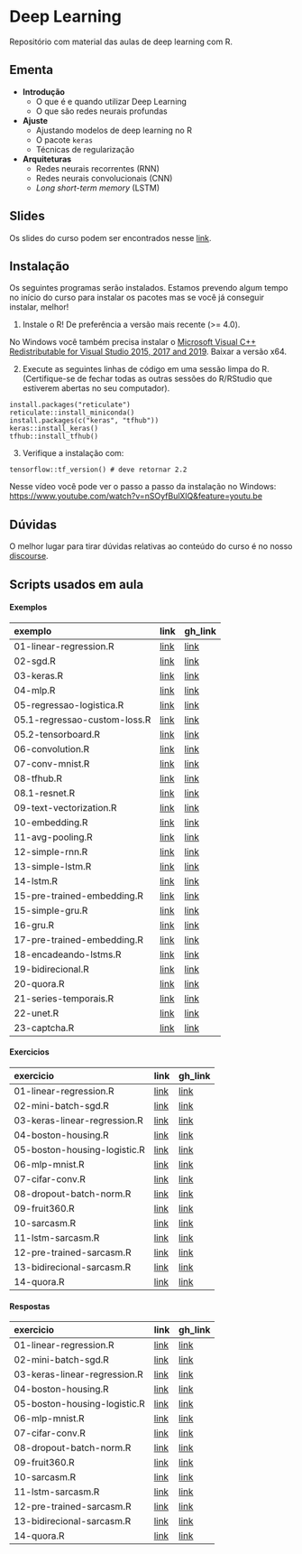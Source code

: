 
# Deep Learning

<!-- README.md is generated from README.Rmd. Please edit that file -->

Repositório com material das aulas de deep learning com R.

## Ementa

  - **Introdução**
      - O que é e quando utilizar Deep Learning
      - O que são redes neurais profundas
  - **Ajuste**
      - Ajustando modelos de deep learning no R
      - O pacote `keras`
      - Técnicas de regularização
  - **Arquiteturas**
      - Redes neurais recorrentes (RNN)
      - Redes neurais convolucionais (CNN)
      - *Long short-term memory* (LSTM)

## Slides

Os slides do curso podem ser encontrados nesse
[link](https://curso-r.github.io/202011-deep-learning/slides).

## Instalação

Os seguintes programas serão instalados. Estamos prevendo algum tempo no
início do curso para instalar os pacotes mas se você já conseguir
instalar, melhor\!

1)  Instale o R\! De preferência a versão mais recente (\>= 4.0).

No Windows você também precisa instalar o [Microsoft Visual C++
Redistributable for Visual Studio 2015, 2017
and 2019](https://support.microsoft.com/help/2977003/the-latest-supported-visual-c-downloads).
Baixar a versão x64.

2)  Execute as seguintes linhas de código em uma sessão limpa do R.
    (Certifique-se de fechar todas as outras sessões do R/RStudio que
    estiverem abertas no seu computador).

<!-- end list -->

    install.packages("reticulate")
    reticulate::install_miniconda()
    install.packages(c("keras", "tfhub"))
    keras::install_keras()
    tfhub::install_tfhub()

3)  Verifique a instalação com:

<!-- end list -->

    tensorflow::tf_version() # deve retornar 2.2

Nesse vídeo você pode ver o passo a passo da instalação no Windows:
<https://www.youtube.com/watch?v=nSOyfBulXlQ&feature=youtu.be>

## Dúvidas

O melhor lugar para tirar dúvidas relativas ao conteúdo do curso é no
nosso [discourse](https://discourse.curso-r.com/).

## Scripts usados em aula

#### Exemplos

| exemplo                      | link                                                                                         | gh\_link                                                                                                |
| :--------------------------- | :------------------------------------------------------------------------------------------- | :------------------------------------------------------------------------------------------------------ |
| 01-linear-regression.R       | [link](https://curso-r.github.io/202011-deep-learning/exemplos/01-linear-regression.R)       | [link](https://github.com/curso-r/202011-deep-learning/blob/main/exemplos/01-linear-regression.R)       |
| 02-sgd.R                     | [link](https://curso-r.github.io/202011-deep-learning/exemplos/02-sgd.R)                     | [link](https://github.com/curso-r/202011-deep-learning/blob/main/exemplos/02-sgd.R)                     |
| 03-keras.R                   | [link](https://curso-r.github.io/202011-deep-learning/exemplos/03-keras.R)                   | [link](https://github.com/curso-r/202011-deep-learning/blob/main/exemplos/03-keras.R)                   |
| 04-mlp.R                     | [link](https://curso-r.github.io/202011-deep-learning/exemplos/04-mlp.R)                     | [link](https://github.com/curso-r/202011-deep-learning/blob/main/exemplos/04-mlp.R)                     |
| 05-regressao-logistica.R     | [link](https://curso-r.github.io/202011-deep-learning/exemplos/05-regressao-logistica.R)     | [link](https://github.com/curso-r/202011-deep-learning/blob/main/exemplos/05-regressao-logistica.R)     |
| 05.1-regressao-custom-loss.R | [link](https://curso-r.github.io/202011-deep-learning/exemplos/05.1-regressao-custom-loss.R) | [link](https://github.com/curso-r/202011-deep-learning/blob/main/exemplos/05.1-regressao-custom-loss.R) |
| 05.2-tensorboard.R           | [link](https://curso-r.github.io/202011-deep-learning/exemplos/05.2-tensorboard.R)           | [link](https://github.com/curso-r/202011-deep-learning/blob/main/exemplos/05.2-tensorboard.R)           |
| 06-convolution.R             | [link](https://curso-r.github.io/202011-deep-learning/exemplos/06-convolution.R)             | [link](https://github.com/curso-r/202011-deep-learning/blob/main/exemplos/06-convolution.R)             |
| 07-conv-mnist.R              | [link](https://curso-r.github.io/202011-deep-learning/exemplos/07-conv-mnist.R)              | [link](https://github.com/curso-r/202011-deep-learning/blob/main/exemplos/07-conv-mnist.R)              |
| 08-tfhub.R                   | [link](https://curso-r.github.io/202011-deep-learning/exemplos/08-tfhub.R)                   | [link](https://github.com/curso-r/202011-deep-learning/blob/main/exemplos/08-tfhub.R)                   |
| 08.1-resnet.R                | [link](https://curso-r.github.io/202011-deep-learning/exemplos/08.1-resnet.R)                | [link](https://github.com/curso-r/202011-deep-learning/blob/main/exemplos/08.1-resnet.R)                |
| 09-text-vectorization.R      | [link](https://curso-r.github.io/202011-deep-learning/exemplos/09-text-vectorization.R)      | [link](https://github.com/curso-r/202011-deep-learning/blob/main/exemplos/09-text-vectorization.R)      |
| 10-embedding.R               | [link](https://curso-r.github.io/202011-deep-learning/exemplos/10-embedding.R)               | [link](https://github.com/curso-r/202011-deep-learning/blob/main/exemplos/10-embedding.R)               |
| 11-avg-pooling.R             | [link](https://curso-r.github.io/202011-deep-learning/exemplos/11-avg-pooling.R)             | [link](https://github.com/curso-r/202011-deep-learning/blob/main/exemplos/11-avg-pooling.R)             |
| 12-simple-rnn.R              | [link](https://curso-r.github.io/202011-deep-learning/exemplos/12-simple-rnn.R)              | [link](https://github.com/curso-r/202011-deep-learning/blob/main/exemplos/12-simple-rnn.R)              |
| 13-simple-lstm.R             | [link](https://curso-r.github.io/202011-deep-learning/exemplos/13-simple-lstm.R)             | [link](https://github.com/curso-r/202011-deep-learning/blob/main/exemplos/13-simple-lstm.R)             |
| 14-lstm.R                    | [link](https://curso-r.github.io/202011-deep-learning/exemplos/14-lstm.R)                    | [link](https://github.com/curso-r/202011-deep-learning/blob/main/exemplos/14-lstm.R)                    |
| 15-pre-trained-embedding.R   | [link](https://curso-r.github.io/202011-deep-learning/exemplos/15-pre-trained-embedding.R)   | [link](https://github.com/curso-r/202011-deep-learning/blob/main/exemplos/15-pre-trained-embedding.R)   |
| 15-simple-gru.R              | [link](https://curso-r.github.io/202011-deep-learning/exemplos/15-simple-gru.R)              | [link](https://github.com/curso-r/202011-deep-learning/blob/main/exemplos/15-simple-gru.R)              |
| 16-gru.R                     | [link](https://curso-r.github.io/202011-deep-learning/exemplos/16-gru.R)                     | [link](https://github.com/curso-r/202011-deep-learning/blob/main/exemplos/16-gru.R)                     |
| 17-pre-trained-embedding.R   | [link](https://curso-r.github.io/202011-deep-learning/exemplos/17-pre-trained-embedding.R)   | [link](https://github.com/curso-r/202011-deep-learning/blob/main/exemplos/17-pre-trained-embedding.R)   |
| 18-encadeando-lstms.R        | [link](https://curso-r.github.io/202011-deep-learning/exemplos/18-encadeando-lstms.R)        | [link](https://github.com/curso-r/202011-deep-learning/blob/main/exemplos/18-encadeando-lstms.R)        |
| 19-bidirecional.R            | [link](https://curso-r.github.io/202011-deep-learning/exemplos/19-bidirecional.R)            | [link](https://github.com/curso-r/202011-deep-learning/blob/main/exemplos/19-bidirecional.R)            |
| 20-quora.R                   | [link](https://curso-r.github.io/202011-deep-learning/exemplos/20-quora.R)                   | [link](https://github.com/curso-r/202011-deep-learning/blob/main/exemplos/20-quora.R)                   |
| 21-series-temporais.R        | [link](https://curso-r.github.io/202011-deep-learning/exemplos/21-series-temporais.R)        | [link](https://github.com/curso-r/202011-deep-learning/blob/main/exemplos/21-series-temporais.R)        |
| 22-unet.R                    | [link](https://curso-r.github.io/202011-deep-learning/exemplos/22-unet.R)                    | [link](https://github.com/curso-r/202011-deep-learning/blob/main/exemplos/22-unet.R)                    |
| 23-captcha.R                 | [link](https://curso-r.github.io/202011-deep-learning/exemplos/23-captcha.R)                 | [link](https://github.com/curso-r/202011-deep-learning/blob/main/exemplos/23-captcha.R)                 |

#### Exercicios

| exercicio                    | link                                                                                           | gh\_link                                                                                                  |
| :--------------------------- | :--------------------------------------------------------------------------------------------- | :-------------------------------------------------------------------------------------------------------- |
| 01-linear-regression.R       | [link](https://curso-r.github.io/202011-deep-learning/exercicios/01-linear-regression.R)       | [link](https://github.com/curso-r/202011-deep-learning/blob/main/exercicios/01-linear-regression.R)       |
| 02-mini-batch-sgd.R          | [link](https://curso-r.github.io/202011-deep-learning/exercicios/02-mini-batch-sgd.R)          | [link](https://github.com/curso-r/202011-deep-learning/blob/main/exercicios/02-mini-batch-sgd.R)          |
| 03-keras-linear-regression.R | [link](https://curso-r.github.io/202011-deep-learning/exercicios/03-keras-linear-regression.R) | [link](https://github.com/curso-r/202011-deep-learning/blob/main/exercicios/03-keras-linear-regression.R) |
| 04-boston-housing.R          | [link](https://curso-r.github.io/202011-deep-learning/exercicios/04-boston-housing.R)          | [link](https://github.com/curso-r/202011-deep-learning/blob/main/exercicios/04-boston-housing.R)          |
| 05-boston-housing-logistic.R | [link](https://curso-r.github.io/202011-deep-learning/exercicios/05-boston-housing-logistic.R) | [link](https://github.com/curso-r/202011-deep-learning/blob/main/exercicios/05-boston-housing-logistic.R) |
| 06-mlp-mnist.R               | [link](https://curso-r.github.io/202011-deep-learning/exercicios/06-mlp-mnist.R)               | [link](https://github.com/curso-r/202011-deep-learning/blob/main/exercicios/06-mlp-mnist.R)               |
| 07-cifar-conv.R              | [link](https://curso-r.github.io/202011-deep-learning/exercicios/07-cifar-conv.R)              | [link](https://github.com/curso-r/202011-deep-learning/blob/main/exercicios/07-cifar-conv.R)              |
| 08-dropout-batch-norm.R      | [link](https://curso-r.github.io/202011-deep-learning/exercicios/08-dropout-batch-norm.R)      | [link](https://github.com/curso-r/202011-deep-learning/blob/main/exercicios/08-dropout-batch-norm.R)      |
| 09-fruit360.R                | [link](https://curso-r.github.io/202011-deep-learning/exercicios/09-fruit360.R)                | [link](https://github.com/curso-r/202011-deep-learning/blob/main/exercicios/09-fruit360.R)                |
| 10-sarcasm.R                 | [link](https://curso-r.github.io/202011-deep-learning/exercicios/10-sarcasm.R)                 | [link](https://github.com/curso-r/202011-deep-learning/blob/main/exercicios/10-sarcasm.R)                 |
| 11-lstm-sarcasm.R            | [link](https://curso-r.github.io/202011-deep-learning/exercicios/11-lstm-sarcasm.R)            | [link](https://github.com/curso-r/202011-deep-learning/blob/main/exercicios/11-lstm-sarcasm.R)            |
| 12-pre-trained-sarcasm.R     | [link](https://curso-r.github.io/202011-deep-learning/exercicios/12-pre-trained-sarcasm.R)     | [link](https://github.com/curso-r/202011-deep-learning/blob/main/exercicios/12-pre-trained-sarcasm.R)     |
| 13-bidirecional-sarcasm.R    | [link](https://curso-r.github.io/202011-deep-learning/exercicios/13-bidirecional-sarcasm.R)    | [link](https://github.com/curso-r/202011-deep-learning/blob/main/exercicios/13-bidirecional-sarcasm.R)    |
| 14-quora.R                   | [link](https://curso-r.github.io/202011-deep-learning/exercicios/14-quora.R)                   | [link](https://github.com/curso-r/202011-deep-learning/blob/main/exercicios/14-quora.R)                   |

#### Respostas

| exercicio                    | link                                                                                          | gh\_link                                                                                                 |
| :--------------------------- | :-------------------------------------------------------------------------------------------- | :------------------------------------------------------------------------------------------------------- |
| 01-linear-regression.R       | [link](https://curso-r.github.io/202011-deep-learning/respostas/01-linear-regression.R)       | [link](https://github.com/curso-r/202011-deep-learning/blob/main/respostas/01-linear-regression.R)       |
| 02-mini-batch-sgd.R          | [link](https://curso-r.github.io/202011-deep-learning/respostas/02-mini-batch-sgd.R)          | [link](https://github.com/curso-r/202011-deep-learning/blob/main/respostas/02-mini-batch-sgd.R)          |
| 03-keras-linear-regression.R | [link](https://curso-r.github.io/202011-deep-learning/respostas/03-keras-linear-regression.R) | [link](https://github.com/curso-r/202011-deep-learning/blob/main/respostas/03-keras-linear-regression.R) |
| 04-boston-housing.R          | [link](https://curso-r.github.io/202011-deep-learning/respostas/04-boston-housing.R)          | [link](https://github.com/curso-r/202011-deep-learning/blob/main/respostas/04-boston-housing.R)          |
| 05-boston-housing-logistic.R | [link](https://curso-r.github.io/202011-deep-learning/respostas/05-boston-housing-logistic.R) | [link](https://github.com/curso-r/202011-deep-learning/blob/main/respostas/05-boston-housing-logistic.R) |
| 06-mlp-mnist.R               | [link](https://curso-r.github.io/202011-deep-learning/respostas/06-mlp-mnist.R)               | [link](https://github.com/curso-r/202011-deep-learning/blob/main/respostas/06-mlp-mnist.R)               |
| 07-cifar-conv.R              | [link](https://curso-r.github.io/202011-deep-learning/respostas/07-cifar-conv.R)              | [link](https://github.com/curso-r/202011-deep-learning/blob/main/respostas/07-cifar-conv.R)              |
| 08-dropout-batch-norm.R      | [link](https://curso-r.github.io/202011-deep-learning/respostas/08-dropout-batch-norm.R)      | [link](https://github.com/curso-r/202011-deep-learning/blob/main/respostas/08-dropout-batch-norm.R)      |
| 09-fruit360.R                | [link](https://curso-r.github.io/202011-deep-learning/respostas/09-fruit360.R)                | [link](https://github.com/curso-r/202011-deep-learning/blob/main/respostas/09-fruit360.R)                |
| 10-sarcasm.R                 | [link](https://curso-r.github.io/202011-deep-learning/respostas/10-sarcasm.R)                 | [link](https://github.com/curso-r/202011-deep-learning/blob/main/respostas/10-sarcasm.R)                 |
| 11-lstm-sarcasm.R            | [link](https://curso-r.github.io/202011-deep-learning/respostas/11-lstm-sarcasm.R)            | [link](https://github.com/curso-r/202011-deep-learning/blob/main/respostas/11-lstm-sarcasm.R)            |
| 12-pre-trained-sarcasm.R     | [link](https://curso-r.github.io/202011-deep-learning/respostas/12-pre-trained-sarcasm.R)     | [link](https://github.com/curso-r/202011-deep-learning/blob/main/respostas/12-pre-trained-sarcasm.R)     |
| 13-bidirecional-sarcasm.R    | [link](https://curso-r.github.io/202011-deep-learning/respostas/13-bidirecional-sarcasm.R)    | [link](https://github.com/curso-r/202011-deep-learning/blob/main/respostas/13-bidirecional-sarcasm.R)    |
| 14-quora.R                   | [link](https://curso-r.github.io/202011-deep-learning/respostas/14-quora.R)                   | [link](https://github.com/curso-r/202011-deep-learning/blob/main/respostas/14-quora.R)                   |
